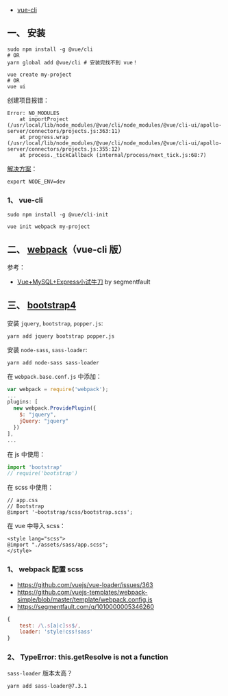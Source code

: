 
- [vue-cli](https://cli.vuejs.org/zh/)

## 一、 安装
```
sudo npm install -g @vue/cli
# OR
yarn global add @vue/cli # 安装完找不到 vue！

vue create my-project
# OR
vue ui
```

创建项目报错：  
```
Error: NO_MODULES
    at importProject (/usr/local/lib/node_modules/@vue/cli/node_modules/@vue/cli-ui/apollo-server/connectors/projects.js:363:11)
    at progress.wrap (/usr/local/lib/node_modules/@vue/cli/node_modules/@vue/cli-ui/apollo-server/connectors/projects.js:355:12)
    at process._tickCallback (internal/process/next_tick.js:68:7)
```
[解决方案](https://github.com/vuejs/vue-cli/issues/2633)：  
```
export NODE_ENV=dev
```

### 1、 vue-cli
```
sudo npm install -g @vue/cli-init

vue init webpack my-project
```

## 二、 [webpack](http://vuejs-templates.github.io/webpack/)（vue-cli 版）
参考：  
- [Vue+MySQL+Express小试牛刀](https://segmentfault.com/a/1190000008176208) by segmentfault

## 三、 [bootstrap4](https://segmentfault.com/a/1190000015706096)

安装 `jquery`, `bootstrap`, `popper.js`:  
```
yarn add jquery bootstrap popper.js
```
安装 `node-sass`, `sass-loader`:  
```
yarn add node-sass sass-loader
```
在 `webpack.base.conf.js` 中添加：  
```js
var webpack = require('webpack');
...
plugins: [
  new webpack.ProvidePlugin({
    $: "jquery",
    jQuery: "jquery"
  })
],
...
```
在 js 中使用：  
```js
import 'bootstrap'
// require('bootstrap')
```
在 scss 中使用：  
```
// app.css
// Bootstrap
@import '~bootstrap/scss/bootstrap.scss';
```
在 vue 中导入 scss：  
```
<style lang="scss">
@import "./assets/sass/app.scss";
</style>
```

### 1、 webpack 配置 scss

- https://github.com/vuejs/vue-loader/issues/363
- https://github.com/vuejs-templates/webpack-simple/blob/master/template/webpack.config.js
- https://segmentfault.com/q/1010000005346260

```js
{
    test: /\.s[a|c]ss$/,
    loader: 'style!css!sass'
}
```

### 2、 TypeError: this.getResolve is not a function
`sass-loader` 版本太高？  
```
yarn add sass-loader@7.3.1
```
